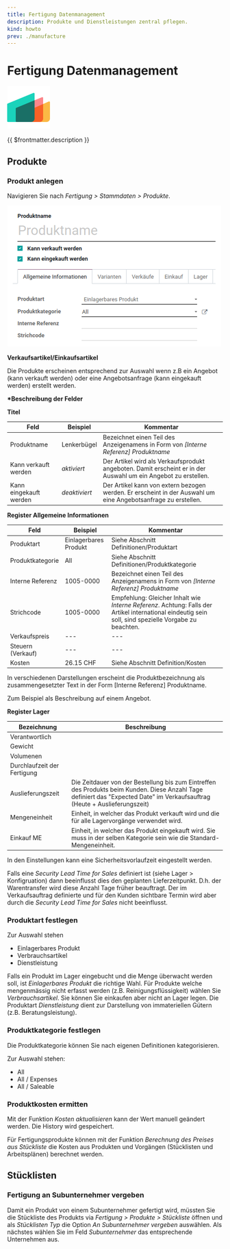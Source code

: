 ```yaml
---
title: Fertigung Datenmanagement
description: Produkte und Dienstleistungen zentral pflegen.
kind: howto
prev: ./manufacture
---
```


# Fertigung Datenmanagement

![icons_odoo_mrp](attachments/icons_odoo_mrp.png)

{{ $frontmatter.description }}

## Produkte

### Produkt anlegen

Navigieren Sie nach _Fertigung > Stammdaten > Produkte_.

![Fertigung Produkt anlegen](attachments/Fertigung%20Produkt%20anlegen.png)

**Verkaufsartikel/Einkaufsartikel**

Die Produkte erscheinen entsprechend zur Auswahl wenn z.B ein Angebot (kann verkauft werden) oder eine Angebotsanfrage (kann eingekauft werden) erstellt werden.

**\*Beschreibung der Felder**

**Titel**

| Feld                   | Beispiel      | Kommentar                                                                                                      |
| ---------------------- | ------------- | -------------------------------------------------------------------------------------------------------------- |
| Produktname            | Lenkerbügel   | Bezeichnet einen Teil des Anzeigenamens in Form von _[Interne Referenz] Produktname_                           |
| Kann verkauft werden   | _aktiviert_   | Der Artikel wird als Verkaufsprodukt angeboten. Damit erscheint er in der Auswahl um ein Angebot zu erstellen. |
| Kann eingekauft werden | _deaktiviert_ | Der Artikel kann von extern bezogen werden. Er erscheint in der Auswahl um eine Angebotsanfrage zu erstellen.  |

**Register Allgemeine Informationen**

| Feld              | Beispiel              | Kommentar                                                                                                                                             |
| ----------------- | --------------------- | ----------------------------------------------------------------------------------------------------------------------------------------------------- |
| Produktart        | Einlagerbares Produkt | Siehe Abschnitt Definitionen/Produktart                                                                                                               |
| Produktkategorie  | All                   | Siehe Abschnitt Definitionen/Produktkategorie                                                                                                         |
| Interne Referenz  | 1005-0000             | Bezeichnet einen Teil des Anzeigenamens in Form von _[Interne Referenz] Produktname_                                                                  |
| Strichcode        | 1005-0000             | Empfehlung: Gleicher Inhalt wie _Interne Referenz_. Achtung: Falls der Artikel international eindeutig sein soll, sind spezielle Vorgabe zu beachten. |
| Verkaufspreis     | ---                   | ---                                                                                                                                                   |
| Steuern (Verkauf) | ---                   | ---                                                                                                                                                   |
| Kosten            | 26.15 CHF             | Siehe Abschnitt Definition/Kosten                                                                                                                     |

In verschiedenen Darstellungen erscheint die Produktbezeichnung als zusammengesetzter Text in der Form \[Interne Referenz\] Produktname.

Zum Beispiel als Beschreibung auf einem Angebot.

**Register Lager**

| Bezeichnung                 | Beschreibung                                                                                                                                                                 |
| --------------------------- | ---------------------------------------------------------------------------------------------------------------------------------------------------------------------------- |
| Verantwortlich              |                                                                                                                                                                              |
| Gewicht                     |                                                                                                                                                                              |
| Volumenen                   |                                                                                                                                                                              |
| Durchlaufzeit der Fertigung |                                                                                                                                                                              |
| Auslieferungszeit           | Die Zeitdauer von der Bestellung bis zum Eintreffen des Produkts beim Kunden. Diese Anzahl Tage definiert das "Expected Date" im Verkaufsauftrag (Heute + Auslieferungszeit) |
| Mengeneinheit               | Einheit, in welcher das Produkt verkauft wird und die für alle Lagervorgänge verwendet wird.                                                                                 |
| Einkauf ME                  | Einheit, in welcher das Produkt eingekauft wird. Sie muss in der selben Kategorie sein wie die Standard-Mengeneinheit.                                                       |

In den Einstellungen kann eine Sicherheitsvorlaufzeit eingestellt werden.

Falls eine _Security Lead Time for Sales_ definiert ist (siehe Lager > Konfigruation) dann beeinflusst dies den geplanten Lieferzeitpunkt. D.h. der Warentransfer wird diese Anzahl Tage früher beauftragt. Der im Verkaufsauftrag definierte und für den Kunden sichtbare Termin wird aber durch die _Security Lead Time for Sales_ nicht beeinflusst.

### Produktart festlegen

Zur Auswahl stehen

- Einlagerbares Produkt
- Verbrauchsartikel
- Dienstleistung

Falls ein Produkt im Lager eingebucht und die Menge überwacht werden soll, ist _Einlagerbares Produkt_ die richtige Wahl. Für Produkte welche mengenmässig nicht erfasst werden (z.B. Reinigungsflüssigkeit) wählen Sie _Verbrauchsartikel_. Sie können Sie einkaufen aber nicht an Lager legen. Die Produktart _Dienstleistung_ dient zur Darstellung von immateriellen Gütern (z.B. Beratungsleistung).

### Produktkategorie festlegen

Die Produktkategorie können Sie nach eigenen Definitionen kategorisieren.

Zur Auswahl stehen:

- All
- All / Expenses
- All / Saleable

### Produktkosten ermitten

Mit der Funktion _Kosten aktualisieren_ kann der Wert manuell geändert werden. Die History wird gespeichert.

Für Fertigungsprodukte können mit der Funktion _Berechnung des Preises aus Stückliste_ die Kosten aus Produkten und Vorgängen (Stücklisten und Arbeitsplänen) berechnet werden.

## Stücklisten

### Fertigung an Subunternehmer vergeben

Damit ein Produkt von einem Subunternehmer gefertigt wird, müssten Sie die Stückliste des Produkts via _Fertigung > Produkte > Stückliste_ öffnen und als _Stücklisten Typ_ die Option _An Subunternehmer vergeben_ auswählen. Als nächstes wählen Sie im Feld _Subunternehmer_ das entsprechende Unternehmen aus.
